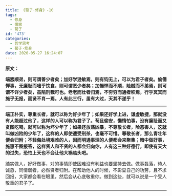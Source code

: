 ```yaml
---
title: 《荀子·修身》-10
tags:
  - 修身
  - 儒家
  - 荀子
id: '473'
categories:
  - 哲学思考
  - 荀子·修身
date: 2020-05-27 16:24:07
---
```


**原文：**

**端悫顺弟，则可谓善少者矣；加好学逊敏焉，则有钧无上，可以为君子者矣。偷儒惮事，无廉耻而嗜乎饮食，则可谓恶少者矣；加愓悍而不顺，险贼而不弟焉，则可谓不详少者矣，虽陷刑戮可也。老老而壮者归焉，不穷穷而通者积焉，行乎冥冥而施乎无报，而贤不肖一焉。人有此三行，虽有大过，天其不遂乎！**
<!-- more -->
* * *

**端正朴实，尊重长者，就可以称为好少年了；如果还好学上进，谦虚敏捷，那就没有人能超过他了，这样的人可以称为君子了。苟且偷安，懒惰怕事，没有廉耻而又贪图吃喝，就可以称为坏少年了；如果还放荡凶暴，不尊敬长者，险恶害人，这就叫做凶险的少年了，这样的人即使遭受刑杀，也毫不可惜。尊敬长者，那么青壮年便会归附；不轻侮处境艰难的人，因而明通事理的人便都会来聚集；暗中做好事，施惠不图报答，这样贤人和不贤的人都会归向你，人有这三种好德行，即使有天大的过失，恐怕上天也不会让他大祸临头吧。**

踏实做人，好好做事，对的事情即使困难没有利益也要坚持去做。做事磊落，待人诚恳，同情弱者，必然贤者归附。在帮助他人的时候，不彰显自己的功劳，且不求回报，大家都会看在眼里，然后会从心底敬重你。做到这些，就可以说是一个受人敬重的君子了。

* * *

